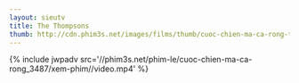 ```yaml
---
layout: sieutv
title: The Thompsons
thumb: http://cdn.phim3s.net/images/films/thumb/cuoc-chien-ma-ca-rong-the-thompsons-2012.jpg
---
```

{% include jwpadv src='//phim3s.net/phim-le/cuoc-chien-ma-ca-rong_3487/xem-phim//video.mp4' %}